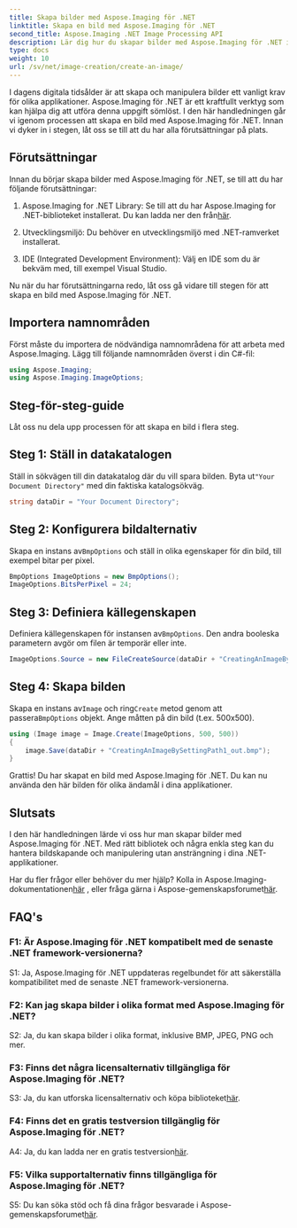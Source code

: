 ```yaml
---
title: Skapa bilder med Aspose.Imaging för .NET
linktitle: Skapa en bild med Aspose.Imaging för .NET
second_title: Aspose.Imaging .NET Image Processing API
description: Lär dig hur du skapar bilder med Aspose.Imaging för .NET i denna omfattande handledning.
type: docs
weight: 10
url: /sv/net/image-creation/create-an-image/
---
```

I dagens digitala tidsålder är att skapa och manipulera bilder ett vanligt krav för olika applikationer. Aspose.Imaging för .NET är ett kraftfullt verktyg som kan hjälpa dig att utföra denna uppgift sömlöst. I den här handledningen går vi igenom processen att skapa en bild med Aspose.Imaging för .NET. Innan vi dyker in i stegen, låt oss se till att du har alla förutsättningar på plats.

## Förutsättningar

Innan du börjar skapa bilder med Aspose.Imaging för .NET, se till att du har följande förutsättningar:

1.  Aspose.Imaging for .NET Library: Se till att du har Aspose.Imaging for .NET-biblioteket installerat. Du kan ladda ner den från[här](https://releases.aspose.com/imaging/net/).

2. Utvecklingsmiljö: Du behöver en utvecklingsmiljö med .NET-ramverket installerat.

3. IDE (Integrated Development Environment): Välj en IDE som du är bekväm med, till exempel Visual Studio.

Nu när du har förutsättningarna redo, låt oss gå vidare till stegen för att skapa en bild med Aspose.Imaging för .NET.

## Importera namnområden

Först måste du importera de nödvändiga namnområdena för att arbeta med Aspose.Imaging. Lägg till följande namnområden överst i din C#-fil:


```csharp
using Aspose.Imaging;
using Aspose.Imaging.ImageOptions;
```

## Steg-för-steg-guide

Låt oss nu dela upp processen för att skapa en bild i flera steg.

## Steg 1: Ställ in datakatalogen

 Ställ in sökvägen till din datakatalog där du vill spara bilden. Byta ut`"Your Document Directory"` med din faktiska katalogsökväg.

```csharp
string dataDir = "Your Document Directory";
```

## Steg 2: Konfigurera bildalternativ

 Skapa en instans av`BmpOptions` och ställ in olika egenskaper för din bild, till exempel bitar per pixel.

```csharp
BmpOptions ImageOptions = new BmpOptions();
ImageOptions.BitsPerPixel = 24;
```

## Steg 3: Definiera källegenskapen

 Definiera källegenskapen för instansen av`BmpOptions`. Den andra booleska parametern avgör om filen är temporär eller inte.

```csharp
ImageOptions.Source = new FileCreateSource(dataDir + "CreatingAnImageBySettingPath_out.bmp", false);
```

## Steg 4: Skapa bilden

 Skapa en instans av`Image` och ring`Create` metod genom att passera`BmpOptions` objekt. Ange måtten på din bild (t.ex. 500x500).

```csharp
using (Image image = Image.Create(ImageOptions, 500, 500))
{
    image.Save(dataDir + "CreatingAnImageBySettingPath1_out.bmp");
}
```

Grattis! Du har skapat en bild med Aspose.Imaging för .NET. Du kan nu använda den här bilden för olika ändamål i dina applikationer.

## Slutsats

I den här handledningen lärde vi oss hur man skapar bilder med Aspose.Imaging för .NET. Med rätt bibliotek och några enkla steg kan du hantera bildskapande och manipulering utan ansträngning i dina .NET-applikationer.

 Har du fler frågor eller behöver du mer hjälp? Kolla in Aspose.Imaging-dokumentationen[här](https://reference.aspose.com/imaging/net/) , eller fråga gärna i Aspose-gemenskapsforumet[här](https://forum.aspose.com/).

## FAQ's

### F1: Är Aspose.Imaging för .NET kompatibelt med de senaste .NET framework-versionerna?

S1: Ja, Aspose.Imaging för .NET uppdateras regelbundet för att säkerställa kompatibilitet med de senaste .NET framework-versionerna.

### F2: Kan jag skapa bilder i olika format med Aspose.Imaging för .NET?

S2: Ja, du kan skapa bilder i olika format, inklusive BMP, JPEG, PNG och mer.

### F3: Finns det några licensalternativ tillgängliga för Aspose.Imaging för .NET?

 S3: Ja, du kan utforska licensalternativ och köpa biblioteket[här](https://purchase.aspose.com/buy).

### F4: Finns det en gratis testversion tillgänglig för Aspose.Imaging för .NET?

 A4: Ja, du kan ladda ner en gratis testversion[här](https://releases.aspose.com/imaging/net/).

### F5: Vilka supportalternativ finns tillgängliga för Aspose.Imaging för .NET?

 S5: Du kan söka stöd och få dina frågor besvarade i Aspose-gemenskapsforumet[här](https://forum.aspose.com/).